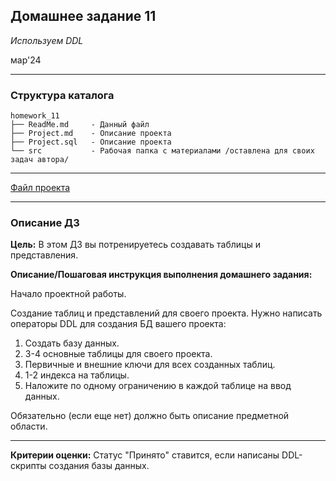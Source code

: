 ## Домашнее задание 11
*Используем DDL*

мар'24
<hr>

### Структура каталога

```
homework_11
├── ReadMe.md     - Данный файл
├── Project.md    - Описание проекта
├── Project.sql   - Описание проекта
└── src           - Рабочая папка с материалами /оставлена для своих задач автора/

```

<hr>

[Файл проекта](Project.md)

<hr>

### Описание ДЗ

**Цель:**
В этом ДЗ вы потренируетесь создавать таблицы и представления.

**Описание/Пошаговая инструкция выполнения домашнего задания:**

Начало проектной работы.

Создание таблиц и представлений для своего проекта.
Нужно написать операторы DDL для создания БД вашего проекта:

1. Создать базу данных.
2. 3-4 основные таблицы для своего проекта.
3. Первичные и внешние ключи для всех созданных таблиц. 
4. 1-2 индекса на таблицы.
5. Наложите по одному ограничению в каждой таблице на ввод данных.

Обязательно (если еще нет) должно быть описание предметной области.
<hr>

**Критерии оценки:** Статус "Принято" ставится, если написаны DDL-скрипты создания базы данных.
